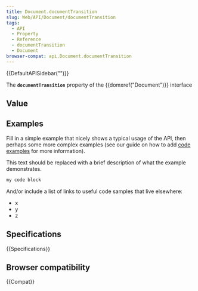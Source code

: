 ```yaml
---
title: Document.documentTransition
slug: Web/API/Document/documentTransition
tags:
  - API
  - Property
  - Reference
  - documentTransition
  - Document
browser-compat: api.Document.documentTransition
---
```

{{DefaultAPISidebar("")}}

The **`documentTransition`** property of the {{domxref("Document")}} interface 

## Value



## Examples

Fill in a simple example that nicely shows a typical usage of the API, then perhaps some more complex examples (see our guide on how to add [code examples](/en-US/docs/MDN/Contribute/Structures/Code_examples) for more information).

This text should be replaced with a brief description of what the example demonstrates.

```js
my code block
```

And/or include a list of links to useful code samples that live elsewhere:

*   x
*   y
*   z

## Specifications

{{Specifications}}

## Browser compatibility

{{Compat}}


